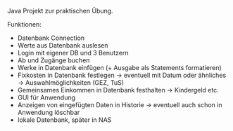 Java Projekt zur praktischen Übung.

Funktionen:
  - Datenbank Connection
  - Werte aus Datenbank auslesen
  - Login mit eigener DB und 3 Benutzern
  - Ab und Zugänge buchen
  - Werke in Datenbank einfügen (+ Ausgabe als Statements formatieren)
  - Fixkosten in Datenbank festlegen
    -> eventuell mit Datum oder ähnliches
      -> Auswahlmöglichkeiten (GEZ, TuS)
  - Gemeinsames Einkommen in Datenbank festhalten
    -> Kindergeld etc.
  - GUI für Anwendung
  - Anzeigen von eingefügten Daten in Historie
    -> eventuell auch schon in Anwendung löschbar
  - lokale Datenbank, später in NAS
